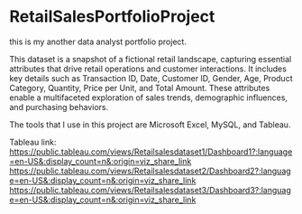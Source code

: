 # RetailSalesPortfolioProject
this is my another data analyst portfolio project.

This dataset is a snapshot of a fictional retail landscape, capturing essential attributes that drive retail operations and customer interactions. It includes key details such as Transaction ID, Date, Customer ID, Gender, Age, Product Category, Quantity, Price per Unit, and Total Amount. These attributes enable a multifaceted exploration of sales trends, demographic influences, and purchasing behaviors.

The tools that I use in this project are Microsoft Excel, MySQL, and Tableau.

Tableau link:
https://public.tableau.com/views/Retailsalesdataset1/Dashboard1?:language=en-US&:display_count=n&:origin=viz_share_link
https://public.tableau.com/views/Retailsalesdataset2/Dashboard2?:language=en-US&:display_count=n&:origin=viz_share_link
https://public.tableau.com/views/Retailsalesdataset3/Dashboard3?:language=en-US&:display_count=n&:origin=viz_share_link
